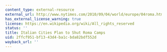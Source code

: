 ```yaml
---
content_type: external-resource
external_url: http://www.nytimes.com/2010/09/04/world/europe/04roma.html
has_external_license_warning: true
license: https://en.wikipedia.org/wiki/All_rights_reserved
status: ''
title: Italian Cities Plan to Shut Roma Camps
uid: 2ffcf951-bf13-43d4-ba1c-bda82bdf552d
wayback_url: ''
---
```

